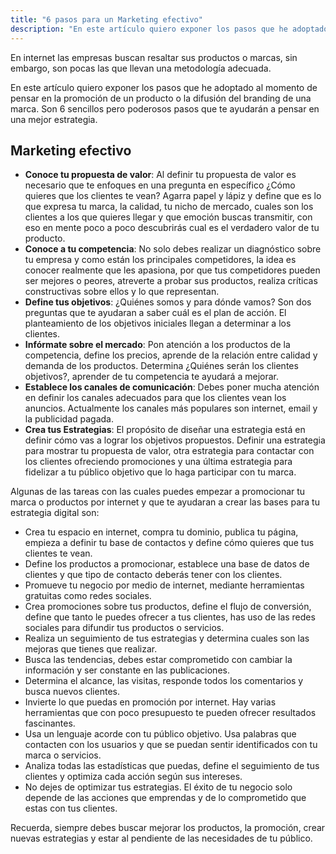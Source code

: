 ```yaml
---
title: "6 pasos para un Marketing efectivo"
description: "En este artículo quiero exponer los pasos que he adoptado al momento de pensar en la promoción de un producto o la difusión del branding de una marca"
---
```


En internet las empresas buscan resaltar sus productos o marcas, sin embargo, son pocas las que llevan una metodología adecuada.

En este artículo quiero exponer los pasos que he adoptado al momento de pensar en la promoción de un producto o la difusión del branding de una marca. Son 6 sencillos pero poderosos pasos que te ayudarán a pensar en una mejor estrategia.

## Marketing efectivo

- **Conoce tu propuesta de valor**: Al definir tu propuesta de valor es necesario que te enfoques en una pregunta en específico ¿Cómo quieres que los clientes te vean? Agarra papel y lápiz y define que es lo que expresa tu marca, la calidad, tu nicho de mercado, cuales son los clientes a los que quieres llegar y que emoción buscas transmitir, con eso en mente poco a poco descubrirás cual es el verdadero valor de tu producto.
- **Conoce a tu competencia**: No solo debes realizar un diagnóstico sobre tu empresa y como están los principales competidores, la idea es conocer realmente que les apasiona, por que tus competidores pueden ser mejores o peores, atreverte a probar sus productos, realiza críticas constructivas sobre ellos y lo que representan.
- **Define tus objetivos**: ¿Quiénes somos y para dónde vamos? Son dos preguntas que te ayudaran a saber cuál es el plan de acción. El planteamiento de los objetivos iniciales llegan a determinar a los clientes.
- **Infórmate sobre el mercado**: Pon atención a los productos de la competencia, define los precios, aprende de la relación entre calidad y demanda de los productos. Determina ¿Quiénes serán los clientes objetivos?, aprender de tu competencia te ayudará a mejorar.
- **Establece los canales de comunicación**: Debes poner mucha atención en definir los canales adecuados para que los clientes vean los anuncios. Actualmente los canales más populares son internet, email y la publicidad pagada.
- **Crea tus Estrategias**: El propósito de diseñar una estrategia está en definir cómo vas a lograr los objetivos propuestos. Definir una estrategia para mostrar tu propuesta de valor, otra estrategia para contactar con los clientes ofreciendo promociones y una última estrategia para fidelizar a tu público objetivo que lo haga participar con tu marca.

Algunas de las tareas con las cuales puedes empezar a promocionar tu marca o productos por internet y que te ayudaran a crear las bases para tu estrategia digital son:

- Crea tu espacio en internet, compra tu dominio, publica tu página, empieza a definir tu base de contactos y define cómo quieres que tus clientes te vean.
- Define los productos a promocionar, establece una base de datos de clientes y que tipo de contacto deberás tener con los clientes.
- Promueve tu negocio por medio de internet, mediante herramientas gratuitas como redes sociales.
- Crea promociones sobre tus productos, define el flujo de conversión, define que tanto le puedes ofrecer a tus clientes, has uso de las redes sociales para difundir tus productos o servicios.
- Realiza un seguimiento de tus estrategias y determina cuales son las mejoras que tienes que realizar.
- Busca las tendencias, debes estar comprometido con cambiar la información y ser constante en las publicaciones.
- Determina el alcance, las visitas, responde todos los comentarios y busca nuevos clientes.
- Invierte lo que puedas en promoción por internet. Hay varias herramientas que con poco presupuesto te pueden ofrecer resultados fascinantes.
- Usa un lenguaje acorde con tu público objetivo. Usa palabras que contacten con los usuarios y que se puedan sentir identificados con tu marca o servicios.
- Analiza todas las estadísticas que puedas, define el seguimiento de tus clientes y optimiza cada acción según sus intereses.
- No dejes de optimizar tus estrategias. El éxito de tu negocio solo depende de las acciones que emprendas y de lo comprometido que estas con tus clientes.

Recuerda, siempre debes buscar mejorar los productos, la promoción, crear nuevas estrategias y estar al pendiente de las necesidades de tu público.
